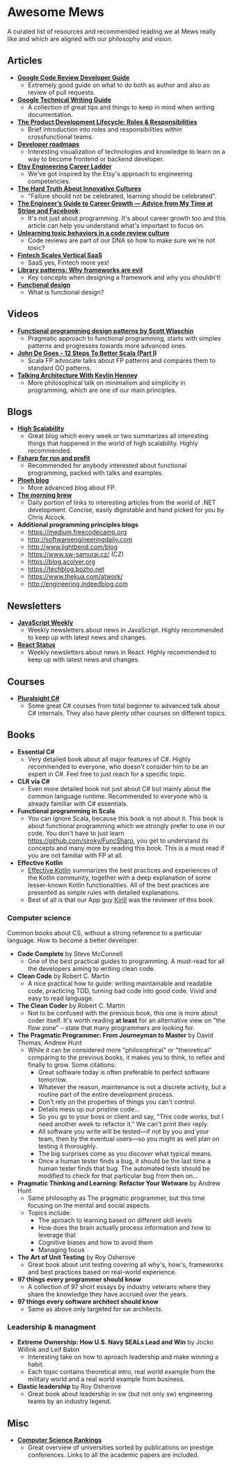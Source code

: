 # Awesome Mews

A curated list of resources and recommended reading we at Mews really like and which are aligned with our philosophy and vision.

## Articles

- **[Google Code Review Developer Guide](https://google.github.io/eng-practices/review/)**
    - Extremely good guide on what to do both as author and also as review of pull requests.
- **[Google Technical Writing Guide](https://developers.google.com/tech-writing/one)**
    - A collection of great tips and things to keep in mind when writing documentation.
- **[The Product Development Lifecycle: Roles & Responsibilities](https://productcoalition.com/the-product-development-lifecycle-roles-responsibilities-5ba8ff4e1dc0)**
    - Brief introduction into roles and responsibilities within crossfunctional teams.
- **[Developer roadmaps](https://roadmap.sh/roadmaps)**
    - Interesting visualization of technologies and knowledge to learn on a way to become frontend or backend developer.
- **[Etsy Engineering Career Ladder](https://etsy.github.io/Etsy-Engineering-Career-Ladder/competencies.html)**
    - We've got inspired by the Etsy's approach to engineering competencies.
- **[The Hard Truth About Innovative Cultures](https://hbr.org/2019/01/the-hard-truth-about-innovative-cultures)**
    - "Failure should not be celebrated, learning should be celebrated".
- **[The Engineer’s Guide to Career Growth — Advice from My Time at Stripe and Facebook](https://firstround.com/review/the-engineers-guide-to-career-growth-advice-from-my-time-at-stripe-and-facebook/)**:
    - It's not just about programming. It's about career growth too and this article can help you understand what's important to focus on.
- **[Unlearning toxic behaviors in a code review culture](https://medium.com/@sandya.sankarram/unlearning-toxic-behaviors-in-a-code-review-culture-b7c295452a3c)**
    - Code reviews are part of our DNA so how to make sure we're not toxic?
- **[Fintech Scales Vertical SaaS](https://a16z.com/2020/08/04/fintech-scales-vertical-saas/)**
    - SaaS yes, Fintech more yes!
- **[Library patterns: Why frameworks are evil](http://tomasp.net/blog/2015/library-frameworks/)**
    - Key concepts when designing a framework and why you shouldn't!
- **[Functional design](https://degoes.net/articles/functional-design)**
    - What is functional design?

## Videos

- **[Functional programming design patterns by Scott Wlaschin](https://www.youtube.com/watch?v=E8I19uA-wGY)**
    - Pragmatic approach to functional programming, starts with simples patterns and progresses towards more advanced ones.
- **[John De Goes - 12 Steps To Better Scala (Part I)](https://www.youtube.com/watch?v=71yhnTGw0hY)**
    - Scala FP advocate talks about FP patterns and compares them to standard OO patterns.
- **[Talking Architecture With Kevlin Henney](https://www.youtube.com/watch?v=Y6B4jYBR4Y8)**
    - More philosophical talk on minimalism and simplicity in programming, which are one of our main principles.

## Blogs

- **[High Scalability](http://highscalability.com/)**
    - Great blog which every week or two summarizes all interesting things that happened in the world of high scalability. Highly recommended.
- **[Fsharp for run and profit](https://fsharpforfunandprofit.com/)**
    - Recommended for anybody interested about functional programming, packed with talks and examples.
- **[Ploeh blog](http://blog.ploeh.dk/archive/)**
    - More advanced blog about FP.
- **[The morning brew](https://blog.cwa.me.uk/)** 
    - Daily portion of links to interesting articles from the world of .NET development. Concise, easily digestable and hand picked for you by Chris Alcock.
- **Additional programming principles blogs**
    - https://medium.freecodecamp.org
    - http://softwareengineeringdaily.com
    - http://www.lightbend.com/blog
    - https://www.sw-samuraj.cz/ (CZ)
    - https://blog.acolyer.org
    - https://techblog.bozho.net
    - https://www.thekua.com/atwork/
    - http://engineering.indeedblog.com

## Newsletters

- **[JavaScript Weekly](https://javascriptweekly.com/)**
    - Weekly newsletters about news in JavaScript. Highly recommended to keep up with latest news and changes.
- **[React Status](https://react.statuscode.com/)**
    - Weekly newsletters about news in React. Highly recommended to keep up with latest news and changes.
    
## Courses

- **[Pluralsight C#](https://www.pluralsight.com/paths/csharp)**
    - Some great C# courses from total beginner to advanced talk about C# internals. They also have plenty other courses on different topics.

## Books

- **Essential C#**
    - Very detailed book about all major features of C#. Highly recommended to everyone, who doesn't consider him to be an expert in C#. Feel free to just reach for a specific topic.
- **CLR via C#**
    - Even more detailed book not just about C# but mainly about the common language runtime. Recommended to everyone who is already familiar with C# essentials.
- **Functional programming in Scala**
    - You can ignore Scala, because this book is not about it. This book is about functional programming which we strongly prefer to use in our code. You don't have to just learn https://github.com/siroky/FuncSharp, you get to understand its concepts and many more by reading this book. This is a must read if you are not familiar with FP at all.
- **Effective Kotlin**
    - [Effective Kotlin](https://leanpub.com/effectivekotlin) summarizes the best practices and experiences of the Kotlin community, together with a deep explanation of some lesser-known Kotlin functionalities. All of the best practices are presented as simple rules with detailed explanations.
    - Best of all is that our App guy [Kirill](https://github.com/ookami-kb) was the reviewer of this book.

### Computer science

Common books about CS, without a strong reference to a particular language. How to become a better developer.

- **Code Complete** by Steve McConnell
    - One of the best practical guides to programming. A must-read for all the developers aiming to writing clean code.
- **Clean Code** by Robert C. Martin
    - A nice practical how to guide: writing maintainable and readable code, practicing TDD, turning bad code into good code. Vivid and easy to read language.
- **The Clean Coder** by Robert C. Martin
    - Not to be confused with the previous book, this one is more about coder itself. It's worth reading **at least** for an alternative view on "the flow zone" – state that many programmers are looking for.
- **The Pragmatic Programmer: From Journeyman to Master** by David Thomas, Andrew Hunt
    - While it can be considered more "philosophical" or "theoretical" comparing to the previous books, it makes you to think, to reflex and finally to grow. Some citations:
        - Great software today is often preferable to perfect software tomorrow.
        - Whatever the reason, maintenance is not a discrete activity, but a routine part of the entire development process.
        - Don't rely on the properties of things you can't control.
        - Details mess up our pristine code...
        - So you go to your boss or client and say, "This code works, but I need another week to refactor it." We can't print their reply.
        - All software you write will be tested—if not by you and your team, then by the eventual users—so you might as well plan on testing it thoroughly.
        - The big surprises come as you discover what typical means.
        - Once a human tester finds a bug, it should be the last time a human tester finds that bug. The automated tests should be modified to check for that particular bug from then on...
- **Pragmatic Thinking and Learning: Refactor Your Wetware** by Andrew Hunt
    - Same philosophy as The pragmatic programmer, but this time focusing on the mental and social aspects.
    - Topics include:
        - The aproach to learning based on different skill levels
        - How does the brain actually process information and how to leverage that
        - Cognitive biases and how to avoid them
        - Managing focus
- **The Art of Unit Testing** by Roy Osherove
    - Great book about unit testing covering all why's, how's, frameworks and best practices based on real-world experience.
- **97 things every programmer should know**
  - A collection of 97 short essays by industry veterans where they share the knowledge they have accrued over the years.
- **97 things every software architect should know**
    - Same as above only targeted for sw architects.
    
### Leadership & managment

- **Extreme Ownership: How U.S. Navy SEALs Lead and Win** by Jocko Willink and Leif Babin
    - Interesting take on how to aproach leadership and make winning a habit.
    - Each topic contains theoretical intro, real world example from the military world and a real world example from business.
- **Elastic leadership** by Roy Osherove
    - Great book about leadership in sw (but not only sw) engineering teams by an industry legend.

## Misc

- **[Computer Science Rankings](http://csrankings.org/)**
    - Great overview of universities sorted by publications on prestige conferences. Links to all the academic papers are included.
